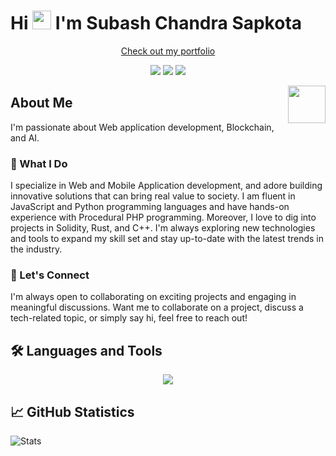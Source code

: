 # Hi <img src="https://user-images.githubusercontent.com/64153988/206999317-888120f8-6ba1-4c19-ba35-08e87feb530a.gif" width="30"> I'm Subash Chandra Sapkota

<p align="center">
  <a href="https://subashcs.com.np">Check out my portfolio</a>
</p>

<p align="center">
  <a href="https://stackoverflow.com/users/6259598/subashcs" target="_blank"><img src="https://img.shields.io/badge/StackOverflow-FE7A16?style=flat&logo=stack-overflow&logoColor=white" /></a>
  <a href="https://www.leetcode.com/subashcs" target="blank"><img src="https://img.shields.io/badge/-LeetCode-FFA116?style=flat&logo=LeetCode&logoColor=black" /></a>
  <a href="https://subashcs.hashnode.dev/" target="blank"><img src="https://img.shields.io/badge/Hashnode-2962FF?style=flat&logo=hashnode&logoColor=white" /></a>
</p>

<img align='right' src='https://octodex.github.com/images/daftpunktocat-thomas.gif' width='60' height='60'>

## About Me

I'm passionate about Web application development, Blockchain, and AI.

### 💼 What I Do
I specialize in Web and Mobile Application development, and adore building innovative solutions that can bring real value to society. 
I am fluent in JavaScript and Python programming languages and have hands-on experience with Procedural PHP programming. Moreover, I love to dig into projects in Solidity, Rust, and C++.
I'm always exploring new technologies and tools to expand my skill set and stay up-to-date with the latest trends in the industry.

### 🤝 Let's Connect
I'm always open to collaborating on exciting projects and engaging in meaningful discussions. Want me to collaborate on a project, discuss a tech-related topic, or simply say hi, feel free to reach out! 

## 🛠️ Languages and Tools

<p align="center">
  <a href="https://skillicons.dev">
    <img src="https://skillicons.dev/icons?i=react,js,py,rust,solidity,flask,nextjs,mongodb,vue,nodejs,graphql,postman,git,docker" />
  </a>
</p>

## 📈 GitHub Statistics

![Stats](https://github-readme-stats.vercel.app/api?username=subashcs&show_icons=true&theme=radical)
